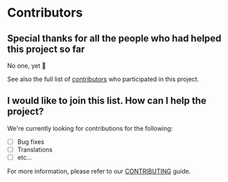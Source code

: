 # Contributors

## Special thanks for all the people who had helped this project so far

No one, yet 🙂

See also the full list of [contributors](https://github.com/D3strukt0r/vagrant-debian-docker/contributors) who participated in this project.

## I would like to join this list. How can I help the project?

We're currently looking for contributions for the following:

- [ ] Bug fixes
- [ ] Translations
- [ ] etc...

For more information, please refer to our [CONTRIBUTING](CONTRIBUTING.md) guide.
